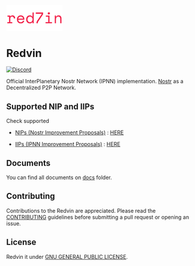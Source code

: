 <img alt="redvin" src="./.img/logo.svg" width="150" />

# Redvin

[![Discord](https://badgen.net/badge/icon/discord?icon=discord&label)](https://discord.gg/EvYB9ZgYvV)


Official InterPlanetary Nostr Network (IPNN) implementation.
[Nostr](https://nostr.com/) as a Decentralized P2P Network.

## Supported NIP and IIPs

Check supported

- [NIPs (Nostr Improvement Proposals)](https://github.com/nostr-protocol/nips) : [HERE](./docs/NIPs.md)

- [IIPs (IPNN Improvement Proposals)](https://github.com/zurvan-lab/IPNN)  : [HERE](./docs/IIPs.md)

## Documents

You can find all documents on [docs](./docs/) folder.

## Contributing

Contributions to the Redvin are appreciated. Please read the [CONTRIBUTING](./CONTRIBUTING.md) guidelines before submitting a pull request or opening an issue.


## License

Redvin it under [GNU GENERAL PUBLIC LICENSE](./LICENSE).